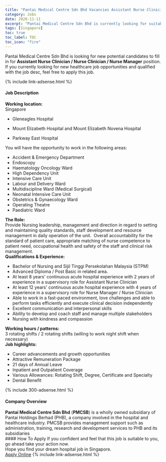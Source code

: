 ```yaml
---
title: "Pantai Medical Centre Sdn Bhd Vacancies Assistant Nurse Clinician / Nurse Clinician / Nurse Manager" 
category: Jobs 
date: 2020-11-11 
excerpt: "Pantai Medical Centre Sdn Bhd is currently looking for suitable person to fill in the Assistant Nurse Clinician / Nurse Clinician / Nurse Manager which positioned at Singapore" 
tags: [Singapore] 
toc: true 
toc_label: TOC 
toc_icon: "fire" 
--- 
```


<p>Pantai Medical Centre Sdn Bhd is looking for new potential candidates to fill in for <b>Assistant Nurse Clinician / Nurse Clinician / Nurse Manager</b> position. If you currently looking for new healthcare job opportunities and qualified with the job desc, feel free to apply this job.
</p>{% include link-adsense.html %} 
<div><div><div><h4>Job Description</h4></div></div><div><div><span><div><div><div><div><strong>Working location:</strong></div><div>Singapore</div><ul><li>Gleneagles Hospital</li></ul><ul><li>Mount Elizabeth Hospital and Mount Elizabeth Novena Hospital</li></ul><ul><li>Parkway East Hospital</li></ul><div>You will have the opportunity to work in the following areas:</div><ul><li>Accident &amp; Emergency Department</li><li>Endoscopy</li><li>Haematology Oncology Ward</li><li>High Dependency Unit</li><li>Intensive Care Unit</li><li>Labour and Delivery Ward</li><li>Multidiscipline Ward (Medical Surgical)</li><li>Neonatal Intensive Care Unit</li><li>Obstetrics &amp; Gynaecology&#160;Ward</li><li>Operating Theatre</li><li>Paediatric Ward</li></ul><div><strong>The Role:</strong></div><div>Provide Nursing leadership, management and direction in regard to setting and maintaining quality standards, staff development and resource management in daily operation of the unit.&#160; Overall accountability for the standard of patient care, appropriate matching of nurse competence to patient need, occupational health and safety of the staff and clinical risk management.&#160;</div><div><strong>Qualifications &amp; Experience:</strong></div><ul><li>Bachelor of Nursing and Sijil Tinggi Persekolahan Malaysia (STPM)</li><li>Advanced Diploma / Post Basic in related area.</li><li>At least 8 years' continuous acute hospital experience with 2 years of experience in a supervisory role for Assistant Nurse Clinician</li><li>At least 12 years' continuous acute hospital experience with 4 years of experience in a supervisory role for Nurse Manager / Nurse Clinician</li><li>Able to work in a fast-paced environment, love challenges and able to perform tasks efficiently and execute clinical decision independently</li><li>Excellent communication and interpersonal skills</li><li>Ability to develop and coach staff and manage multiple stakeholders</li><li>Nursing with kindness and compassion</li></ul><div><strong>Working hours / patterns:&#160;</strong></div><div>3 rotating shifts / 2 rotating shifts (willing to work night shift when necessary)</div><div><strong>Job highlights:</strong></div><ul><li>Career advancements and growth opportunities</li><li>Attractive Remuneration Package</li><li>21 days of Annual Leave</li><li>Inpatient and Outpatient Coverage</li><li>Various Allowances: Rotating Shift, Degree, Certificate and Specialty</li><li>Dental Benefit</li></ul></div></div></div></span></div></div></div> 
{% include 300-adsense.html %} 
<div><div><div><h4>Company Overview</h4></div></div><div><div><span><div><div><strong>Pantai Medical Centre Sdn Bhd</strong> (<strong>PMCSB</strong>) is a wholly owned subsidiary of Pantai Holdings Berhad (PHB), a company involved in the hospital and healthcare industry. PMCSB provides management support such as administration, training, research and development services to PHB and its subsidiaries</div></div></span></div></div></div> 
#### How To Apply 
If you confident and feel that this job is suitable to you, go ahead take your action now. <br/> 
Hope you find your dream hospital job in Singapore. <br/> 
<a href="https://www.jobstreet.com.my/en/job/assistant-nurse-clinician-nurse-clinician-nurse-manager-4412090?jobId=jobstreet-my-job-4412090&sectionRank=16&token=0~c85915ea-57c0-4550-ac5e-9643b1233679&fr=SRP%20View%20In%20New%20Ta" class="btn btn--warning" target="_blank" rel="nofollow noopenner">Apply Online</a> 
{% include link-adsense.html %} 